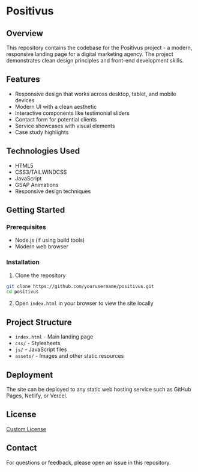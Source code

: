 # Positivus

## Overview

This repository contains the codebase for the Positivus project - a modern, responsive landing page for a digital marketing agency. The project demonstrates clean design principles and front-end development skills.

## Features

- Responsive design that works across desktop, tablet, and mobile devices
- Modern UI with a clean aesthetic
- Interactive components like testimonial sliders
- Contact form for potential clients
- Service showcases with visual elements
- Case study highlights

## Technologies Used

- HTML5
- CSS3/TAILWINDCSS
- JavaScript
- GSAP Animations
- Responsive design techniques

## Getting Started

### Prerequisites

- Node.js (if using build tools)
- Modern web browser

### Installation

1. Clone the repository

```bash
git clone https://github.com/yourusername/positivus.git
cd positivus
```

2. Open `index.html` in your browser to view the site locally

## Project Structure

- `index.html` - Main landing page
- `css/` - Stylesheets
- `js/` - JavaScript files
- `assets/` - Images and other static resources

## Deployment

The site can be deployed to any static web hosting service such as GitHub Pages, Netlify, or Vercel.

## License

[Custom License](LICENSE)

## Contact

For questions or feedback, please open an issue in this repository.
